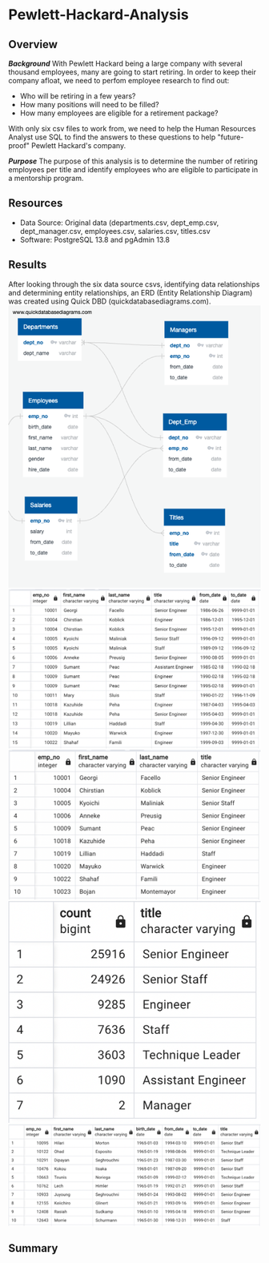 # Pewlett-Hackard-Analysis

## Overview 

***Background***
With Pewlett Hackard being a large company with several thousand employees, many are going to start retiring. In order to keep their company afloat, we need to perfom employee research to find out: 
  - Who will be retiring in a few years?
  - How many positions will need to be filled? 
  - How many employees are eligible for a retirement package?

With only six csv files to work from, we need to help the Human Resources Analyst use SQL to find the answers to these questions to help "future-proof" Pewlett Hackard's company. 

***Purpose***
The purpose of this analysis is to determine the number of retiring employees per title and identify employees who are eligible to participate in a mentorship program. 

## Resources 
- Data Source: Original data (departments.csv, dept_emp.csv, dept_manager.csv, employees.csv, salaries.csv, titles.csv
- Software: PostgreSQL 13.8 and pgAdmin 13.8 


## Results
After looking through the six data source csvs, identifying data relationships and determining entity relationships, an ERD (Entity Relationship Diagram) was created using Quick DBD (quickdatabasediagrams.com). 
![EmployeeDB](Reference/EmployeeDB.png)
![retirement_titles](Reference/retirement_titles.png)
![unique_titles](Reference/unique_titles.png)
![retiring_titles](Reference/retiring_titles.png)
![mentorship_eligibility](Reference/mentorship_eligibility.png)


## Summary 
